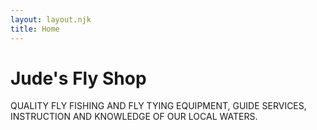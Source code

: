 ```yaml
---
layout: layout.njk
title: Home
---
```

# Jude's Fly Shop
QUALITY FLY FISHING AND FLY TYING EQUIPMENT, GUIDE SERVICES, INSTRUCTION AND KNOWLEDGE OF OUR LOCAL WATERS.
